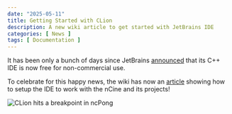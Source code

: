```yaml
---
date: "2025-05-11"
title: Getting Started with CLion
description: A new wiki article to get started with JetBrains IDE
categories: [ News ]
tags: [ Documentation ]
---
```


It has been only a bunch of days since JetBrains [announced](https://blog.jetbrains.com/clion/2025/05/clion-is-now-free-for-non-commercial-use/) that its C++ IDE is now free for non-commercial use.

To celebrate for this happy news, the wiki has now an [article](https://github.com/nCine/nCine/wiki/Getting-Started-with-C++-CLion) showing how to setup the IDE to work with the nCine and its projects!

![CLion hits a breakpoint in ncPong](https://raw.githubusercontent.com/wiki/nCine/nCine/img/CLion/Breakpoint_Hit.png "CLion hits a breakpoint in ncPong")
